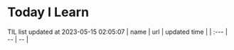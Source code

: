 # Today I Learn 
TIL list updated at 2023-05-15 02:05:07
| name | url | updated time |
| :--- | -- | -- |
